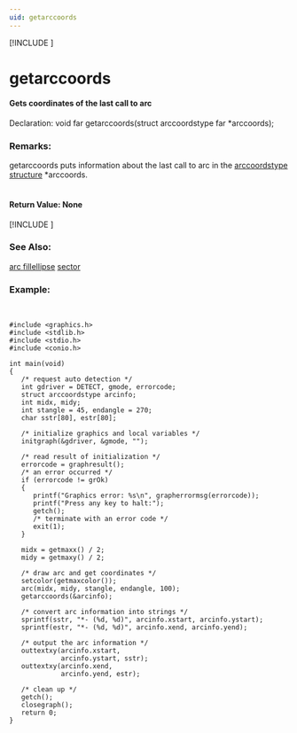 ```yaml
---
uid: getarccoords
---
```

[!INCLUDE [](../includes/graphics_header.md)]
# getarccoords

#### Gets coordinates of the last call to arc

<div class="data">
 Declaration:
   void far getarccoords(struct arccoordstype far *arccoords);
<br></div>

### Remarks:
getarccoords puts information about the last call to arc in the [arccoordstype structure](arccoordstype.md) *arccoords.<br><br>

#### Return Value:  None

[!INCLUDE [](../includes/portability.md)]

### See Also:
<div class="data"><a href="arc.md">  arc        </a> <a href="fillellipse.md">  fillellipse</a> <a href="sector.md">  sector     </a>
<br></div>

### Example:

<br>

```
#include <graphics.h>
#include <stdlib.h>
#include <stdio.h>
#include <conio.h>

int main(void)
{
   /* request auto detection */
   int gdriver = DETECT, gmode, errorcode;
   struct arccoordstype arcinfo;
   int midx, midy;
   int stangle = 45, endangle = 270;
   char sstr[80], estr[80];

   /* initialize graphics and local variables */
   initgraph(&gdriver, &gmode, "");

   /* read result of initialization */
   errorcode = graphresult();
   /* an error occurred */
   if (errorcode != grOk)
   {
      printf("Graphics error: %s\n", grapherrormsg(errorcode));
      printf("Press any key to halt:");
      getch();
      /* terminate with an error code */
      exit(1);
   }

   midx = getmaxx() / 2;
   midy = getmaxy() / 2;

   /* draw arc and get coordinates */
   setcolor(getmaxcolor());
   arc(midx, midy, stangle, endangle, 100);
   getarccoords(&arcinfo);

   /* convert arc information into strings */
   sprintf(sstr, "*- (%d, %d)", arcinfo.xstart, arcinfo.ystart);
   sprintf(estr, "*- (%d, %d)", arcinfo.xend, arcinfo.yend);

   /* output the arc information */
   outtextxy(arcinfo.xstart,
             arcinfo.ystart, sstr);
   outtextxy(arcinfo.xend,
             arcinfo.yend, estr);

   /* clean up */
   getch();
   closegraph();
   return 0;
}
```

<br>